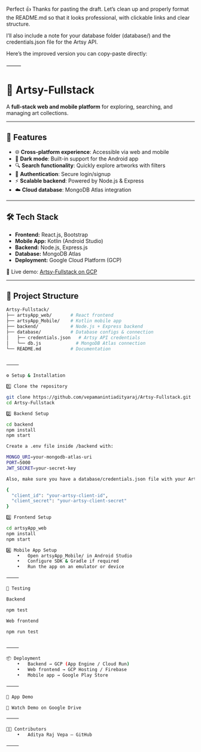 Perfect 👍 Thanks for pasting the draft. Let’s clean up and properly format the README.md so that it looks professional, with clickable links and clear structure.

I’ll also include a note for your database folder (database/) and the credentials.json file for the Artsy API.

Here’s the improved version you can copy-paste directly:

⸻


# 🎨 Artsy-Fullstack  

A **full-stack web and mobile platform** for exploring, searching, and managing art collections.  

---

## 🚀 Features  
- 🌐 **Cross-platform experience**: Accessible via web and mobile  
- 🌙 **Dark mode**: Built-in support for the Android app  
- 🔍 **Search functionality**: Quickly explore artworks with filters  
- 🔑 **Authentication**: Secure login/signup  
- ⚡ **Scalable backend**: Powered by Node.js & Express  
- ☁️ **Cloud database**: MongoDB Atlas integration  

---

## 🛠️ Tech Stack  
- **Frontend:** React.js, Bootstrap  
- **Mobile App:** Kotlin (Android Studio)  
- **Backend:** Node.js, Express.js  
- **Database:** MongoDB Atlas  
- **Deployment:** Google Cloud Platform (GCP)  

🔗 Live demo: [Artsy-Fullstack on GCP](https://adiartsytwt2.wl.r.appspot.com/)  

---

## 📂 Project Structure  
```bash
Artsy-Fullstack/
├── artsyApp_web/       # React frontend
├── artsyApp_Mobile/    # Kotlin mobile app
├── backend/            # Node.js + Express backend
├── database/           # Database configs & connection
│   ├── credentials.json   # Artsy API credentials
│   └── db.js             # MongoDB Atlas connection
└── README.md           # Documentation


⸻

⚙️ Setup & Installation

1️⃣ Clone the repository

git clone https://github.com/vepamanintiadityaraj/Artsy-Fullstack.git
cd Artsy-Fullstack

2️⃣ Backend Setup

cd backend
npm install
npm start

Create a .env file inside /backend with:

MONGO_URI=your-mongodb-atlas-uri
PORT=5000
JWT_SECRET=your-secret-key

Also, make sure you have a database/credentials.json file with your Artsy API credentials:

{
  "client_id": "your-artsy-client-id",
  "client_secret": "your-artsy-client-secret"
}

3️⃣ Frontend Setup

cd artsyApp_web
npm install
npm start

4️⃣ Mobile App Setup
	•	Open artsyApp_Mobile/ in Android Studio
	•	Configure SDK & Gradle if required
	•	Run the app on an emulator or device

⸻

🧪 Testing

Backend

npm test

Web frontend

npm run test


⸻

📦 Deployment
	•	Backend → GCP (App Engine / Cloud Run)
	•	Web frontend → GCP Hosting / Firebase
	•	Mobile app → Google Play Store

⸻

📸 App Demo

🎥 Watch Demo on Google Drive

⸻

👨‍💻 Contributors
	•	Aditya Raj Vepa – GitHub

⸻


